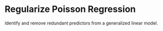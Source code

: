 # **Regularize Poisson Regression**

Identify and remove redundant predictors from a generalized linear model.
